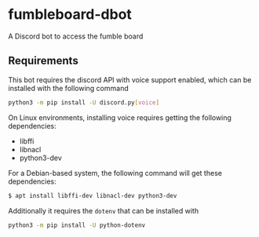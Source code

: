 # fumbleboard-dbot
A Discord bot to access the fumble board


## Requirements
This bot requires the discord API with voice support enabled, which can be installed with the following command
```bash
python3 -m pip install -U discord.py[voice]
```

On Linux environments, installing voice requires getting the following dependencies:
* libffi
* libnacl
* python3-dev

For a Debian-based system, the following command will get these dependencies:

```bash
$ apt install libffi-dev libnacl-dev python3-dev
```

Additionally it requires the `dotenv` that can be installed with 
```bash
python3 -m pip install -U python-dotenv
```